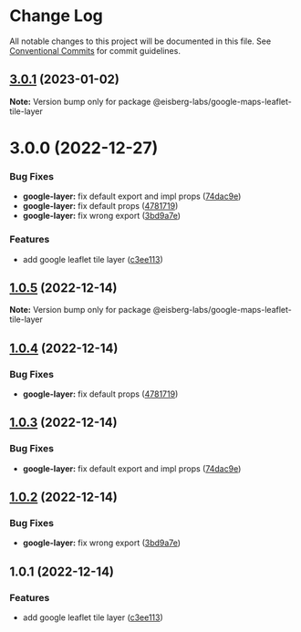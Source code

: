 # Change Log

All notable changes to this project will be documented in this file.
See [Conventional Commits](https://conventionalcommits.org) for commit guidelines.

## [3.0.1](https://github.com/eisberg-labs/react-components/compare/v3.0.0...v3.0.1) (2023-01-02)

**Note:** Version bump only for package @eisberg-labs/google-maps-leaflet-tile-layer

# 3.0.0 (2022-12-27)

### Bug Fixes

- **google-layer:** fix default export and impl props ([74dac9e](https://github.com/eisberg-labs/react-components/commit/74dac9ebef3bedac945ec2adae60eb1bd4aae9a9))
- **google-layer:** fix default props ([4781719](https://github.com/eisberg-labs/react-components/commit/47817194059e245f430494a38249679f0f5c51ef))
- **google-layer:** fix wrong export ([3bd9a7e](https://github.com/eisberg-labs/react-components/commit/3bd9a7ee5f9e1db5c9bf9199d51847c44a276ae1))

### Features

- add google leaflet tile layer ([c3ee113](https://github.com/eisberg-labs/react-components/commit/c3ee1136d463f91ef341047b88bfab8e0e80c8e9))

## [1.0.5](https://github.com/eisberg-labs/react-components/compare/@eisberg-labs/google-maps-leaflet-tile-layer@1.0.4...@eisberg-labs/google-maps-leaflet-tile-layer@1.0.5) (2022-12-14)

**Note:** Version bump only for package @eisberg-labs/google-maps-leaflet-tile-layer

## [1.0.4](https://github.com/eisberg-labs/react-components/compare/@eisberg-labs/google-maps-leaflet-tile-layer@1.0.3...@eisberg-labs/google-maps-leaflet-tile-layer@1.0.4) (2022-12-14)

### Bug Fixes

- **google-layer:** fix default props ([4781719](https://github.com/eisberg-labs/react-components/commit/47817194059e245f430494a38249679f0f5c51ef))

## [1.0.3](https://github.com/eisberg-labs/react-components/compare/@eisberg-labs/google-maps-leaflet-tile-layer@1.0.2...@eisberg-labs/google-maps-leaflet-tile-layer@1.0.3) (2022-12-14)

### Bug Fixes

- **google-layer:** fix default export and impl props ([74dac9e](https://github.com/eisberg-labs/react-components/commit/74dac9ebef3bedac945ec2adae60eb1bd4aae9a9))

## [1.0.2](https://github.com/eisberg-labs/react-components/compare/@eisberg-labs/google-maps-leaflet-tile-layer@1.0.1...@eisberg-labs/google-maps-leaflet-tile-layer@1.0.2) (2022-12-14)

### Bug Fixes

- **google-layer:** fix wrong export ([3bd9a7e](https://github.com/eisberg-labs/react-components/commit/3bd9a7ee5f9e1db5c9bf9199d51847c44a276ae1))

## 1.0.1 (2022-12-14)

### Features

- add google leaflet tile layer ([c3ee113](https://github.com/eisberg-labs/react-components/commit/c3ee1136d463f91ef341047b88bfab8e0e80c8e9))
